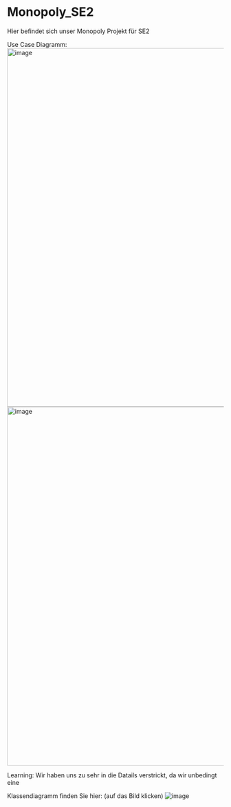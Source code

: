 # Monopoly_SE2
Hier befindet sich unser Monopoly Projekt für SE2


Use Case Diagramm: 
<img width="832" alt="image" src="https://github.com/user-attachments/assets/b36d7290-ed84-4dab-8dca-dd7b6462d25a">
<img width="832" alt="image" src="https://github.com/user-attachments/assets/5f933d6f-38ef-4655-8c03-31b2ea5422ca">

Learning: 
Wir haben uns zu sehr in die Datails verstrickt, da wir unbedingt eine 

Klassendiagramm finden Sie hier: 
(auf das Bild klicken)
![image](https://github.com/user-attachments/assets/5d4715c5-5edb-4b5d-81c7-d2ba0723ab62)


